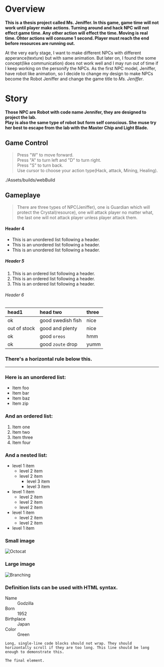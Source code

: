 # Overview

**This is a thesis project called Ms. Jeniffer. In this game, game time will not work until player make actions. Turning around and hack NPC will not effect game time. Any other action will effect the time. Moving is real time. Ohter actions will consume 1 second. Player must reach the end before resources are running out.**

At the very early stage, I want to make different NPCs with different apperance(texture) but with same animation. But later on, I found the some concept(like communication) does not work well and I may run out of time if I keep working on the personify the NPCs. As the first NPC model, Jeniffer, have robot like animation, so I decide to change my design to make NPCs become the Robot Jeniffer and change the game title to _Ms. Jeniffer_.

# Story

**Those NPC are Robot with code name Jennifer, they are designed to project the lab.<br> Play is also the same type of robot but form self conscious. She muse try her best to escape from the lab with the Master Chip and Light Blade.<br>**

## Game Control

> Press "W" to move forward.<br>
> Press "A" to turn left and "D" to turn right.<br>
> Press "S" to turn back.<br>
> Use cursor to choose your action type(Hack, attack, Mining, Healing).<br>

./Assets/builds/webBuild
## Gameplaye
> There are three types of NPC(Jeniffer), one is Guardian which will protect the Crystal(resource), one will attack player no matter what, the last one will not attack player unless player attack them.<br>
>

#### Header 4

*   This is an unordered list following a header.
*   This is an unordered list following a header.
*   This is an unordered list following a header.

##### Header 5

1.  This is an ordered list following a header.
2.  This is an ordered list following a header.
3.  This is an ordered list following a header.

###### Header 6

| head1        | head two          | three |
|:-------------|:------------------|:------|
| ok           | good swedish fish | nice  |
| out of stock | good and plenty   | nice  |
| ok           | good `oreos`      | hmm   |
| ok           | good `zoute` drop | yumm  |

### There's a horizontal rule below this.

* * *

### Here is an unordered list:

*   Item foo
*   Item bar
*   Item baz
*   Item zip

### And an ordered list:

1.  Item one
1.  Item two
1.  Item three
1.  Item four

### And a nested list:

- level 1 item
  - level 2 item
  - level 2 item
    - level 3 item
    - level 3 item
- level 1 item
  - level 2 item
  - level 2 item
  - level 2 item
- level 1 item
  - level 2 item
  - level 2 item
- level 1 item

### Small image

![Octocat](https://assets-cdn.github.com/images/icons/emoji/octocat.png)

### Large image

![Branching](https://guides.github.com/activities/hello-world/branching.png)


### Definition lists can be used with HTML syntax.

<dl>
<dt>Name</dt>
<dd>Godzilla</dd>
<dt>Born</dt>
<dd>1952</dd>
<dt>Birthplace</dt>
<dd>Japan</dd>
<dt>Color</dt>
<dd>Green</dd>
</dl>

```
Long, single-line code blocks should not wrap. They should horizontally scroll if they are too long. This line should be long enough to demonstrate this.
```

```
The final element.
```

